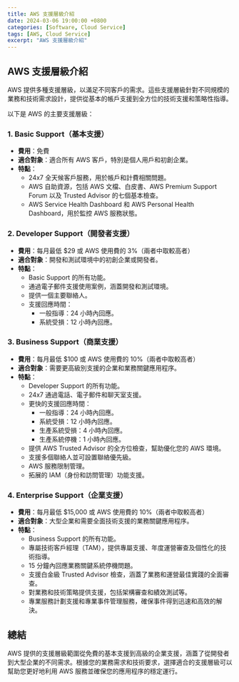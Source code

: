 ```yaml
---
title: AWS 支援層級介紹
date: 2024-03-06 19:00:00 +0800
categories: [Software, Cloud Service]
tags: [AWS, Cloud Service] 
excerpt: "AWS 支援層級介紹"
---
```


## AWS 支援層級介紹

AWS 提供多種支援層級，以滿足不同客戶的需求。這些支援層級針對不同規模的業務和技術需求設計，提供從基本的帳戶支援到全方位的技術支援和策略性指導。

以下是 AWS 的主要支援層級：

### 1. **Basic Support（基本支援）**
- **費用**：免費
- **適合對象**：適合所有 AWS 客戶，特別是個人用戶和初創企業。
- **特點**：
  - 24x7 全天候客戶服務，用於帳戶和計費相關問題。
  - AWS 自助資源，包括 AWS 文檔、白皮書、AWS Premium Support Forum 以及 Trusted Advisor 的七個基本檢查。
  - AWS Service Health Dashboard 和 AWS Personal Health Dashboard，用於監控 AWS 服務狀態。

### 2. **Developer Support（開發者支援）**
- **費用**：每月最低 $29 或 AWS 使用費的 3%（兩者中取較高者）
- **適合對象**：開發和測試環境中的初創企業或開發者。
- **特點**：
  - Basic Support 的所有功能。
  - 通過電子郵件支援使用案例，涵蓋開發和測試環境。
  - 提供一個主要聯絡人。
  - 支援回應時間：
    - 一般指導：24 小時內回應。
    - 系統受損：12 小時內回應。

### 3. **Business Support（商業支援）**
- **費用**：每月最低 $100 或 AWS 使用費的 10%（兩者中取較高者）
- **適合對象**：需要更高級別支援的企業和業務關鍵應用程序。
- **特點**：
  - Developer Support 的所有功能。
  - 24x7 通過電話、電子郵件和聊天室支援。
  - 更快的支援回應時間：
    - 一般指導：24 小時內回應。
    - 系統受損：12 小時內回應。
    - 生產系統受損：4 小時內回應。
    - 生產系統停機：1 小時內回應。
  - 提供 AWS Trusted Advisor 的全方位檢查，幫助優化您的 AWS 環境。
  - 支援多個聯絡人並可設置聯絡優先級。
  - AWS 服務限制管理。
  - 拓展的 IAM（身份和訪問管理）功能支援。

### 4. **Enterprise Support（企業支援）**
- **費用**：每月最低 $15,000 或 AWS 使用費的 10%（兩者中取較高者）
- **適合對象**：大型企業和需要全面技術支援的業務關鍵應用程序。
- **特點**：
  - Business Support 的所有功能。
  - 專屬技術客戶經理（TAM），提供專屬支援、年度運營審查及個性化的技術指導。
  - 15 分鐘內回應業務關鍵系統停機問題。
  - 支援白金級 Trusted Advisor 檢查，涵蓋了業務和運營最佳實踐的全面審查。
  - 對業務和技術策略提供支援，包括架構審查和績效測試等。
  - 專業服務計劃支援和專業事件管理服務，確保事件得到迅速和高效的解決。

## 總結

AWS 提供的支援層級範圍從免費的基本支援到高級的企業支援，涵蓋了從開發者到大型企業的不同需求。根據您的業務需求和技術要求，選擇適合的支援層級可以幫助您更好地利用 AWS 服務並確保您的應用程序的穩定運行。
